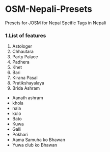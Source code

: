 # OSM-Nepali-Presets
Presets for JOSM for Nepal Spcific Tags in Nepali




### 1.List of features
  1. Astologer
  1. Chhautara
  1. Party Palace
  1. Padhera
  1. Khet
  1. Bari
  1. Kirana Pasal
  1. Pratikshayalaya
  1. Brida Ashram
  * Aanath ashram
  * khola
  * nala
  * kulo
  * Bato
  * Kuwa
  * Galli
  * Pokhari
  * Aama Samuha ko Bhawan
  * Yuwa club ko Bhawan
